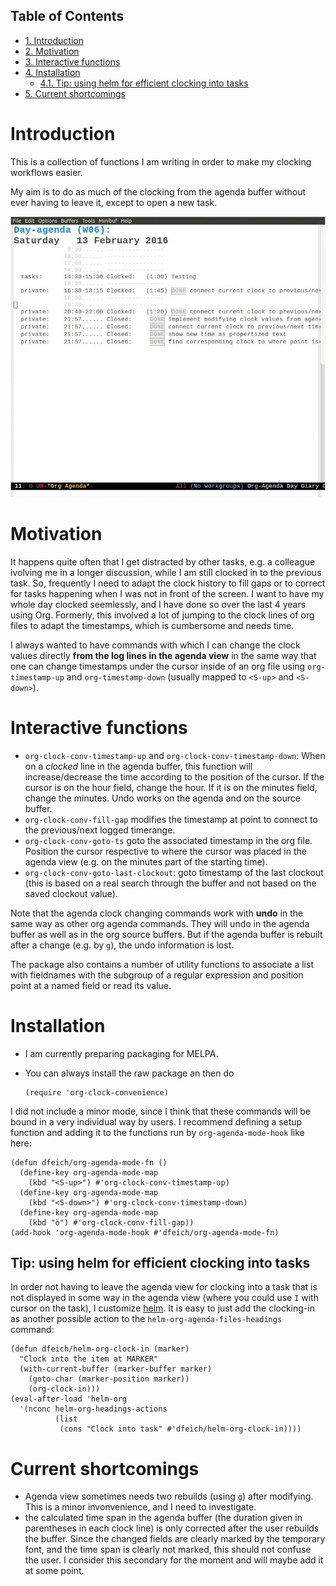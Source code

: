 <div id="table-of-contents">
<h2>Table of Contents</h2>
<div id="text-table-of-contents">
<ul>
<li><a href="#orgheadline1">1. Introduction</a></li>
<li><a href="#orgheadline2">2. Motivation</a></li>
<li><a href="#orgheadline3">3. Interactive functions</a></li>
<li><a href="#orgheadline5">4. Installation</a>
<ul>
<li><a href="#orgheadline4">4.1. Tip: using helm for efficient clocking into tasks</a></li>
</ul>
</li>
<li><a href="#orgheadline6">5. Current shortcomings</a></li>
</ul>
</div>
</div>


# Introduction<a id="orgheadline1"></a>

This is a collection of functions I am writing in order to make my
clocking workflows easier.

My aim is to do as much of the clocking from the agenda buffer
without ever having to leave it, except to open a new task.

![img](./org-clock-conv.gif)

# Motivation<a id="orgheadline2"></a>

It happens quite often that I get distracted by other tasks, e.g. a
colleague ivolving me in a longer discussion, while I am still
clocked in to the previous task. So, frequently I need to adapt the
clock history to fill gaps or to correct for tasks happening when I
was not in front of the screen. I want to have my whole day clocked
seemlessly, and I have done so over the last 4 years using Org.
Formerly, this involved a lot of jumping to the clock lines of org
files to adapt the timestamps, which is cumbersome and needs time.

I always wanted to have commands with which I can change the clock
values directly **from the log lines in the agenda view** in the same
way that one can change timestamps under the cursor inside of an org
file using `org-timestamp-up` and `org-timestamp-down` (usually
mapped to `<S-up>` and `<S-down>`).

# Interactive functions<a id="orgheadline3"></a>

-   `org-clock-conv-timestamp-up` and `org-clock-conv-timestamp-down`:
    When on a *clocked* line in the agenda buffer, this function will
    increase/decrease the time according to the position of the
    cursor. If the cursor is on the hour field, change the hour. If it
    is on the minutes field, change the minutes. Undo works on the
    agenda and on the source buffer.
-   `org-clock-conv-fill-gap` modifies the timestamp at point to
    connect to the previous/next logged timerange.
-   `org-clock-conv-goto-ts` goto the associated timestamp in the org
    file. Position the cursor respective to where the cursor was
    placed in the agenda view (e.g. on the minutes part of the
    starting time).
-   `org-clock-conv-goto-last-clockout`: goto timestamp of the last
    clockout (this is based on a real search through the buffer and
    not based on the saved clockout value).

Note that the agenda clock changing commands work with **undo** in the
same way as other org agenda commands. They will undo in the agenda
buffer as well as in the org source buffers. But if the agenda
buffer is rebuilt after a change (e.g. by `g`), the undo information
is lost.

The package also contains a number of utility functions to associate
a list with fieldnames with the subgroup of a regular expression and
position point at a named field or read its value.

# Installation<a id="orgheadline5"></a>

-   I am currently preparing packaging for MELPA.
-   You can always install the raw package an then do
    
        (require 'org-clock-convenience)

I did not include a minor mode, since I think that these commands will be bound
in a very individual way by users. I recommend defining a setup function and
adding it to the functions run by `org-agenda-mode-hook` like here:

    (defun dfeich/org-agenda-mode-fn ()
      (define-key org-agenda-mode-map
        (kbd "<S-up>") #'org-clock-conv-timestamp-up)
      (define-key org-agenda-mode-map
        (kbd "<S-down>") #'org-clock-conv-timestamp-down)
      (define-key org-agenda-mode-map
        (kbd "ö") #'org-clock-conv-fill-gap))
    (add-hook 'org-agenda-mode-hook #'dfeich/org-agenda-mode-fn)

## Tip: using helm for efficient clocking into tasks<a id="orgheadline4"></a>

In order not having to leave the agenda view for clocking into a
task that is not displayed in some way in the agenda view (where
you could use `I` with cursor on the task), I customize [helm](https://emacs-helm.github.io/helm/). It is
easy to just add the clocking-in as another possible action to the
`helm-org-agenda-files-headings` command:

    (defun dfeich/helm-org-clock-in (marker)
      "Clock into the item at MARKER"
      (with-current-buffer (marker-buffer marker)
        (goto-char (marker-position marker))
        (org-clock-in)))
    (eval-after-load 'helm-org
      '(nconc helm-org-headings-actions
              (list
               (cons "Clock into task" #'dfeich/helm-org-clock-in))))

# Current shortcomings<a id="orgheadline6"></a>

-   Agenda view sometimes needs two rebuilds (using `g`) after modifying. This is
    a minor invonvenience, and I need to investigate.
-   the calculated time span in the agenda buffer (the duration given
    in parentheses in each clock line) is only corrected after the
    user rebuilds the buffer. Since the changed fields are clearly marked by the
    temporary font, and the time span is clearly not marked, this should not
    confuse the user. I consider this secondary for the moment and will maybe
    add it at some point.